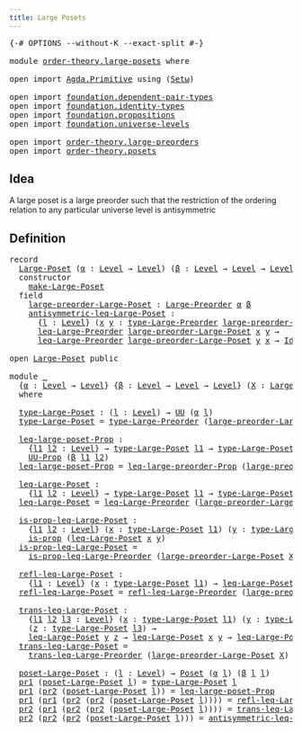 ```yaml
---
title: Large Posets
---
```


<pre class="Agda"><a id="38" class="Symbol">{-#</a> <a id="42" class="Keyword">OPTIONS</a> <a id="50" class="Pragma">--without-K</a> <a id="62" class="Pragma">--exact-split</a> <a id="76" class="Symbol">#-}</a>

<a id="81" class="Keyword">module</a> <a id="88" href="order-theory.large-posets.html" class="Module">order-theory.large-posets</a> <a id="114" class="Keyword">where</a>

<a id="121" class="Keyword">open</a> <a id="126" class="Keyword">import</a> <a id="133" href="Agda.Primitive.html" class="Module">Agda.Primitive</a> <a id="148" class="Keyword">using</a> <a id="154" class="Symbol">(</a><a id="155" href="Agda.Primitive.html#381" class="Primitive">Setω</a><a id="159" class="Symbol">)</a>

<a id="162" class="Keyword">open</a> <a id="167" class="Keyword">import</a> <a id="174" href="foundation.dependent-pair-types.html" class="Module">foundation.dependent-pair-types</a>
<a id="206" class="Keyword">open</a> <a id="211" class="Keyword">import</a> <a id="218" href="foundation.identity-types.html" class="Module">foundation.identity-types</a>
<a id="244" class="Keyword">open</a> <a id="249" class="Keyword">import</a> <a id="256" href="foundation.propositions.html" class="Module">foundation.propositions</a>
<a id="280" class="Keyword">open</a> <a id="285" class="Keyword">import</a> <a id="292" href="foundation.universe-levels.html" class="Module">foundation.universe-levels</a>

<a id="320" class="Keyword">open</a> <a id="325" class="Keyword">import</a> <a id="332" href="order-theory.large-preorders.html" class="Module">order-theory.large-preorders</a>
<a id="361" class="Keyword">open</a> <a id="366" class="Keyword">import</a> <a id="373" href="order-theory.posets.html" class="Module">order-theory.posets</a>
</pre>
## Idea

A large poset is a large preorder such that the restriction of the ordering relation to any particular universe level is antisymmetric

## Definition

<pre class="Agda"><a id="566" class="Keyword">record</a>
  <a id="Large-Poset"></a><a id="575" href="order-theory.large-posets.html#575" class="Record">Large-Poset</a> <a id="587" class="Symbol">(</a><a id="588" href="order-theory.large-posets.html#588" class="Bound">α</a> <a id="590" class="Symbol">:</a> <a id="592" href="Agda.Primitive.html#597" class="Postulate">Level</a> <a id="598" class="Symbol">→</a> <a id="600" href="Agda.Primitive.html#597" class="Postulate">Level</a><a id="605" class="Symbol">)</a> <a id="607" class="Symbol">(</a><a id="608" href="order-theory.large-posets.html#608" class="Bound">β</a> <a id="610" class="Symbol">:</a> <a id="612" href="Agda.Primitive.html#597" class="Postulate">Level</a> <a id="618" class="Symbol">→</a> <a id="620" href="Agda.Primitive.html#597" class="Postulate">Level</a> <a id="626" class="Symbol">→</a> <a id="628" href="Agda.Primitive.html#597" class="Postulate">Level</a><a id="633" class="Symbol">)</a> <a id="635" class="Symbol">:</a> <a id="637" href="Agda.Primitive.html#381" class="Primitive">Setω</a> <a id="642" class="Keyword">where</a>
  <a id="650" class="Keyword">constructor</a>
    <a id="make-Large-Poset"></a><a id="666" href="order-theory.large-posets.html#666" class="InductiveConstructor">make-Large-Poset</a>
  <a id="685" class="Keyword">field</a>
    <a id="Large-Poset.large-preorder-Large-Poset"></a><a id="695" href="order-theory.large-posets.html#695" class="Field">large-preorder-Large-Poset</a> <a id="722" class="Symbol">:</a> <a id="724" href="order-theory.large-preorders.html#744" class="Record">Large-Preorder</a> <a id="739" href="order-theory.large-posets.html#588" class="Bound">α</a> <a id="741" href="order-theory.large-posets.html#608" class="Bound">β</a>
    <a id="Large-Poset.antisymmetric-leq-Large-Poset"></a><a id="747" href="order-theory.large-posets.html#747" class="Field">antisymmetric-leq-Large-Poset</a> <a id="777" class="Symbol">:</a>
      <a id="785" class="Symbol">{</a><a id="786" href="order-theory.large-posets.html#786" class="Bound">l</a> <a id="788" class="Symbol">:</a> <a id="790" href="Agda.Primitive.html#597" class="Postulate">Level</a><a id="795" class="Symbol">}</a> <a id="797" class="Symbol">(</a><a id="798" href="order-theory.large-posets.html#798" class="Bound">x</a> <a id="800" href="order-theory.large-posets.html#800" class="Bound">y</a> <a id="802" class="Symbol">:</a> <a id="804" href="order-theory.large-preorders.html#870" class="Field">type-Large-Preorder</a> <a id="824" href="order-theory.large-posets.html#695" class="Field">large-preorder-Large-Poset</a> <a id="851" href="order-theory.large-posets.html#786" class="Bound">l</a><a id="852" class="Symbol">)</a> <a id="854" class="Symbol">→</a>
      <a id="862" href="order-theory.large-preorders.html#1586" class="Function">leq-Large-Preorder</a> <a id="881" href="order-theory.large-posets.html#695" class="Field">large-preorder-Large-Poset</a> <a id="908" href="order-theory.large-posets.html#798" class="Bound">x</a> <a id="910" href="order-theory.large-posets.html#800" class="Bound">y</a> <a id="912" class="Symbol">→</a>
      <a id="920" href="order-theory.large-preorders.html#1586" class="Function">leq-Large-Preorder</a> <a id="939" href="order-theory.large-posets.html#695" class="Field">large-preorder-Large-Poset</a> <a id="966" href="order-theory.large-posets.html#800" class="Bound">y</a> <a id="968" href="order-theory.large-posets.html#798" class="Bound">x</a> <a id="970" class="Symbol">→</a> <a id="972" href="foundation-core.identity-types.html#1754" class="Datatype">Id</a> <a id="975" href="order-theory.large-posets.html#798" class="Bound">x</a> <a id="977" href="order-theory.large-posets.html#800" class="Bound">y</a>

<a id="980" class="Keyword">open</a> <a id="985" href="order-theory.large-posets.html#575" class="Module">Large-Poset</a> <a id="997" class="Keyword">public</a>

<a id="1005" class="Keyword">module</a> <a id="1012" href="order-theory.large-posets.html#1012" class="Module">_</a>
  <a id="1016" class="Symbol">{</a><a id="1017" href="order-theory.large-posets.html#1017" class="Bound">α</a> <a id="1019" class="Symbol">:</a> <a id="1021" href="Agda.Primitive.html#597" class="Postulate">Level</a> <a id="1027" class="Symbol">→</a> <a id="1029" href="Agda.Primitive.html#597" class="Postulate">Level</a><a id="1034" class="Symbol">}</a> <a id="1036" class="Symbol">{</a><a id="1037" href="order-theory.large-posets.html#1037" class="Bound">β</a> <a id="1039" class="Symbol">:</a> <a id="1041" href="Agda.Primitive.html#597" class="Postulate">Level</a> <a id="1047" class="Symbol">→</a> <a id="1049" href="Agda.Primitive.html#597" class="Postulate">Level</a> <a id="1055" class="Symbol">→</a> <a id="1057" href="Agda.Primitive.html#597" class="Postulate">Level</a><a id="1062" class="Symbol">}</a> <a id="1064" class="Symbol">(</a><a id="1065" href="order-theory.large-posets.html#1065" class="Bound">X</a> <a id="1067" class="Symbol">:</a> <a id="1069" href="order-theory.large-posets.html#575" class="Record">Large-Poset</a> <a id="1081" href="order-theory.large-posets.html#1017" class="Bound">α</a> <a id="1083" href="order-theory.large-posets.html#1037" class="Bound">β</a><a id="1084" class="Symbol">)</a>
  <a id="1088" class="Keyword">where</a>

  <a id="1097" href="order-theory.large-posets.html#1097" class="Function">type-Large-Poset</a> <a id="1114" class="Symbol">:</a> <a id="1116" class="Symbol">(</a><a id="1117" href="order-theory.large-posets.html#1117" class="Bound">l</a> <a id="1119" class="Symbol">:</a> <a id="1121" href="Agda.Primitive.html#597" class="Postulate">Level</a><a id="1126" class="Symbol">)</a> <a id="1128" class="Symbol">→</a> <a id="1130" href="foundation-core.universe-levels.html#222" class="Primitive">UU</a> <a id="1133" class="Symbol">(</a><a id="1134" href="order-theory.large-posets.html#1017" class="Bound">α</a> <a id="1136" href="order-theory.large-posets.html#1117" class="Bound">l</a><a id="1137" class="Symbol">)</a>
  <a id="1141" href="order-theory.large-posets.html#1097" class="Function">type-Large-Poset</a> <a id="1158" class="Symbol">=</a> <a id="1160" href="order-theory.large-preorders.html#870" class="Field">type-Large-Preorder</a> <a id="1180" class="Symbol">(</a><a id="1181" href="order-theory.large-posets.html#695" class="Field">large-preorder-Large-Poset</a> <a id="1208" href="order-theory.large-posets.html#1065" class="Bound">X</a><a id="1209" class="Symbol">)</a>

  <a id="1214" href="order-theory.large-posets.html#1214" class="Function">leq-large-poset-Prop</a> <a id="1235" class="Symbol">:</a>
    <a id="1241" class="Symbol">{</a><a id="1242" href="order-theory.large-posets.html#1242" class="Bound">l1</a> <a id="1245" href="order-theory.large-posets.html#1245" class="Bound">l2</a> <a id="1248" class="Symbol">:</a> <a id="1250" href="Agda.Primitive.html#597" class="Postulate">Level</a><a id="1255" class="Symbol">}</a> <a id="1257" class="Symbol">→</a> <a id="1259" href="order-theory.large-posets.html#1097" class="Function">type-Large-Poset</a> <a id="1276" href="order-theory.large-posets.html#1242" class="Bound">l1</a> <a id="1279" class="Symbol">→</a> <a id="1281" href="order-theory.large-posets.html#1097" class="Function">type-Large-Poset</a> <a id="1298" href="order-theory.large-posets.html#1245" class="Bound">l2</a> <a id="1301" class="Symbol">→</a>
    <a id="1307" href="foundation-core.propositions.html#1380" class="Function">UU-Prop</a> <a id="1315" class="Symbol">(</a><a id="1316" href="order-theory.large-posets.html#1037" class="Bound">β</a> <a id="1318" href="order-theory.large-posets.html#1242" class="Bound">l1</a> <a id="1321" href="order-theory.large-posets.html#1245" class="Bound">l2</a><a id="1323" class="Symbol">)</a>
  <a id="1327" href="order-theory.large-posets.html#1214" class="Function">leq-large-poset-Prop</a> <a id="1348" class="Symbol">=</a> <a id="1350" href="order-theory.large-preorders.html#919" class="Field">leq-large-preorder-Prop</a> <a id="1374" class="Symbol">(</a><a id="1375" href="order-theory.large-posets.html#695" class="Field">large-preorder-Large-Poset</a> <a id="1402" href="order-theory.large-posets.html#1065" class="Bound">X</a><a id="1403" class="Symbol">)</a>

  <a id="1408" href="order-theory.large-posets.html#1408" class="Function">leq-Large-Poset</a> <a id="1424" class="Symbol">:</a>
    <a id="1430" class="Symbol">{</a><a id="1431" href="order-theory.large-posets.html#1431" class="Bound">l1</a> <a id="1434" href="order-theory.large-posets.html#1434" class="Bound">l2</a> <a id="1437" class="Symbol">:</a> <a id="1439" href="Agda.Primitive.html#597" class="Postulate">Level</a><a id="1444" class="Symbol">}</a> <a id="1446" class="Symbol">→</a> <a id="1448" href="order-theory.large-posets.html#1097" class="Function">type-Large-Poset</a> <a id="1465" href="order-theory.large-posets.html#1431" class="Bound">l1</a> <a id="1468" class="Symbol">→</a> <a id="1470" href="order-theory.large-posets.html#1097" class="Function">type-Large-Poset</a> <a id="1487" href="order-theory.large-posets.html#1434" class="Bound">l2</a> <a id="1490" class="Symbol">→</a> <a id="1492" href="foundation-core.universe-levels.html#222" class="Primitive">UU</a> <a id="1495" class="Symbol">(</a><a id="1496" href="order-theory.large-posets.html#1037" class="Bound">β</a> <a id="1498" href="order-theory.large-posets.html#1431" class="Bound">l1</a> <a id="1501" href="order-theory.large-posets.html#1434" class="Bound">l2</a><a id="1503" class="Symbol">)</a>
  <a id="1507" href="order-theory.large-posets.html#1408" class="Function">leq-Large-Poset</a> <a id="1523" class="Symbol">=</a> <a id="1525" href="order-theory.large-preorders.html#1586" class="Function">leq-Large-Preorder</a> <a id="1544" class="Symbol">(</a><a id="1545" href="order-theory.large-posets.html#695" class="Field">large-preorder-Large-Poset</a> <a id="1572" href="order-theory.large-posets.html#1065" class="Bound">X</a><a id="1573" class="Symbol">)</a>

  <a id="1578" href="order-theory.large-posets.html#1578" class="Function">is-prop-leq-Large-Poset</a> <a id="1602" class="Symbol">:</a>
    <a id="1608" class="Symbol">{</a><a id="1609" href="order-theory.large-posets.html#1609" class="Bound">l1</a> <a id="1612" href="order-theory.large-posets.html#1612" class="Bound">l2</a> <a id="1615" class="Symbol">:</a> <a id="1617" href="Agda.Primitive.html#597" class="Postulate">Level</a><a id="1622" class="Symbol">}</a> <a id="1624" class="Symbol">(</a><a id="1625" href="order-theory.large-posets.html#1625" class="Bound">x</a> <a id="1627" class="Symbol">:</a> <a id="1629" href="order-theory.large-posets.html#1097" class="Function">type-Large-Poset</a> <a id="1646" href="order-theory.large-posets.html#1609" class="Bound">l1</a><a id="1648" class="Symbol">)</a> <a id="1650" class="Symbol">(</a><a id="1651" href="order-theory.large-posets.html#1651" class="Bound">y</a> <a id="1653" class="Symbol">:</a> <a id="1655" href="order-theory.large-posets.html#1097" class="Function">type-Large-Poset</a> <a id="1672" href="order-theory.large-posets.html#1612" class="Bound">l2</a><a id="1674" class="Symbol">)</a> <a id="1676" class="Symbol">→</a>
    <a id="1682" href="foundation-core.propositions.html#1296" class="Function">is-prop</a> <a id="1690" class="Symbol">(</a><a id="1691" href="order-theory.large-posets.html#1408" class="Function">leq-Large-Poset</a> <a id="1707" href="order-theory.large-posets.html#1625" class="Bound">x</a> <a id="1709" href="order-theory.large-posets.html#1651" class="Bound">y</a><a id="1710" class="Symbol">)</a>
  <a id="1714" href="order-theory.large-posets.html#1578" class="Function">is-prop-leq-Large-Poset</a> <a id="1738" class="Symbol">=</a>
    <a id="1744" href="order-theory.large-preorders.html#1772" class="Function">is-prop-leq-Large-Preorder</a> <a id="1771" class="Symbol">(</a><a id="1772" href="order-theory.large-posets.html#695" class="Field">large-preorder-Large-Poset</a> <a id="1799" href="order-theory.large-posets.html#1065" class="Bound">X</a><a id="1800" class="Symbol">)</a>

  <a id="1805" href="order-theory.large-posets.html#1805" class="Function">refl-leq-Large-Poset</a> <a id="1826" class="Symbol">:</a>
    <a id="1832" class="Symbol">{</a><a id="1833" href="order-theory.large-posets.html#1833" class="Bound">l1</a> <a id="1836" class="Symbol">:</a> <a id="1838" href="Agda.Primitive.html#597" class="Postulate">Level</a><a id="1843" class="Symbol">}</a> <a id="1845" class="Symbol">(</a><a id="1846" href="order-theory.large-posets.html#1846" class="Bound">x</a> <a id="1848" class="Symbol">:</a> <a id="1850" href="order-theory.large-posets.html#1097" class="Function">type-Large-Poset</a> <a id="1867" href="order-theory.large-posets.html#1833" class="Bound">l1</a><a id="1869" class="Symbol">)</a> <a id="1871" class="Symbol">→</a> <a id="1873" href="order-theory.large-posets.html#1408" class="Function">leq-Large-Poset</a> <a id="1889" href="order-theory.large-posets.html#1846" class="Bound">x</a> <a id="1891" href="order-theory.large-posets.html#1846" class="Bound">x</a>
  <a id="1895" href="order-theory.large-posets.html#1805" class="Function">refl-leq-Large-Poset</a> <a id="1916" class="Symbol">=</a> <a id="1918" href="order-theory.large-preorders.html#1047" class="Field">refl-leq-Large-Preorder</a> <a id="1942" class="Symbol">(</a><a id="1943" href="order-theory.large-posets.html#695" class="Field">large-preorder-Large-Poset</a> <a id="1970" href="order-theory.large-posets.html#1065" class="Bound">X</a><a id="1971" class="Symbol">)</a>

  <a id="1976" href="order-theory.large-posets.html#1976" class="Function">trans-leq-Large-Poset</a> <a id="1998" class="Symbol">:</a>
    <a id="2004" class="Symbol">{</a><a id="2005" href="order-theory.large-posets.html#2005" class="Bound">l1</a> <a id="2008" href="order-theory.large-posets.html#2008" class="Bound">l2</a> <a id="2011" href="order-theory.large-posets.html#2011" class="Bound">l3</a> <a id="2014" class="Symbol">:</a> <a id="2016" href="Agda.Primitive.html#597" class="Postulate">Level</a><a id="2021" class="Symbol">}</a> <a id="2023" class="Symbol">(</a><a id="2024" href="order-theory.large-posets.html#2024" class="Bound">x</a> <a id="2026" class="Symbol">:</a> <a id="2028" href="order-theory.large-posets.html#1097" class="Function">type-Large-Poset</a> <a id="2045" href="order-theory.large-posets.html#2005" class="Bound">l1</a><a id="2047" class="Symbol">)</a> <a id="2049" class="Symbol">(</a><a id="2050" href="order-theory.large-posets.html#2050" class="Bound">y</a> <a id="2052" class="Symbol">:</a> <a id="2054" href="order-theory.large-posets.html#1097" class="Function">type-Large-Poset</a> <a id="2071" href="order-theory.large-posets.html#2008" class="Bound">l2</a><a id="2073" class="Symbol">)</a>
    <a id="2079" class="Symbol">(</a><a id="2080" href="order-theory.large-posets.html#2080" class="Bound">z</a> <a id="2082" class="Symbol">:</a> <a id="2084" href="order-theory.large-posets.html#1097" class="Function">type-Large-Poset</a> <a id="2101" href="order-theory.large-posets.html#2011" class="Bound">l3</a><a id="2103" class="Symbol">)</a> <a id="2105" class="Symbol">→</a>
    <a id="2111" href="order-theory.large-posets.html#1408" class="Function">leq-Large-Poset</a> <a id="2127" href="order-theory.large-posets.html#2050" class="Bound">y</a> <a id="2129" href="order-theory.large-posets.html#2080" class="Bound">z</a> <a id="2131" class="Symbol">→</a> <a id="2133" href="order-theory.large-posets.html#1408" class="Function">leq-Large-Poset</a> <a id="2149" href="order-theory.large-posets.html#2024" class="Bound">x</a> <a id="2151" href="order-theory.large-posets.html#2050" class="Bound">y</a> <a id="2153" class="Symbol">→</a> <a id="2155" href="order-theory.large-posets.html#1408" class="Function">leq-Large-Poset</a> <a id="2171" href="order-theory.large-posets.html#2024" class="Bound">x</a> <a id="2173" href="order-theory.large-posets.html#2080" class="Bound">z</a>
  <a id="2177" href="order-theory.large-posets.html#1976" class="Function">trans-leq-Large-Poset</a> <a id="2199" class="Symbol">=</a>
    <a id="2205" href="order-theory.large-preorders.html#1173" class="Field">trans-leq-Large-Preorder</a> <a id="2230" class="Symbol">(</a><a id="2231" href="order-theory.large-posets.html#695" class="Field">large-preorder-Large-Poset</a> <a id="2258" href="order-theory.large-posets.html#1065" class="Bound">X</a><a id="2259" class="Symbol">)</a>

  <a id="2264" href="order-theory.large-posets.html#2264" class="Function">poset-Large-Poset</a> <a id="2282" class="Symbol">:</a> <a id="2284" class="Symbol">(</a><a id="2285" href="order-theory.large-posets.html#2285" class="Bound">l</a> <a id="2287" class="Symbol">:</a> <a id="2289" href="Agda.Primitive.html#597" class="Postulate">Level</a><a id="2294" class="Symbol">)</a> <a id="2296" class="Symbol">→</a> <a id="2298" href="order-theory.posets.html#731" class="Function">Poset</a> <a id="2304" class="Symbol">(</a><a id="2305" href="order-theory.large-posets.html#1017" class="Bound">α</a> <a id="2307" href="order-theory.large-posets.html#2285" class="Bound">l</a><a id="2308" class="Symbol">)</a> <a id="2310" class="Symbol">(</a><a id="2311" href="order-theory.large-posets.html#1037" class="Bound">β</a> <a id="2313" href="order-theory.large-posets.html#2285" class="Bound">l</a> <a id="2315" href="order-theory.large-posets.html#2285" class="Bound">l</a><a id="2316" class="Symbol">)</a>
  <a id="2320" href="foundation-core.dependent-pair-types.html#592" class="Field">pr1</a> <a id="2324" class="Symbol">(</a><a id="2325" href="order-theory.large-posets.html#2264" class="Function">poset-Large-Poset</a> <a id="2343" href="order-theory.large-posets.html#2343" class="Bound">l</a><a id="2344" class="Symbol">)</a> <a id="2346" class="Symbol">=</a> <a id="2348" href="order-theory.large-posets.html#1097" class="Function">type-Large-Poset</a> <a id="2365" href="order-theory.large-posets.html#2343" class="Bound">l</a>
  <a id="2369" href="foundation-core.dependent-pair-types.html#592" class="Field">pr1</a> <a id="2373" class="Symbol">(</a><a id="2374" href="foundation-core.dependent-pair-types.html#604" class="Field">pr2</a> <a id="2378" class="Symbol">(</a><a id="2379" href="order-theory.large-posets.html#2264" class="Function">poset-Large-Poset</a> <a id="2397" href="order-theory.large-posets.html#2397" class="Bound">l</a><a id="2398" class="Symbol">))</a> <a id="2401" class="Symbol">=</a> <a id="2403" href="order-theory.large-posets.html#1214" class="Function">leq-large-poset-Prop</a>
  <a id="2426" href="foundation-core.dependent-pair-types.html#592" class="Field">pr1</a> <a id="2430" class="Symbol">(</a><a id="2431" href="foundation-core.dependent-pair-types.html#592" class="Field">pr1</a> <a id="2435" class="Symbol">(</a><a id="2436" href="foundation-core.dependent-pair-types.html#604" class="Field">pr2</a> <a id="2440" class="Symbol">(</a><a id="2441" href="foundation-core.dependent-pair-types.html#604" class="Field">pr2</a> <a id="2445" class="Symbol">(</a><a id="2446" href="order-theory.large-posets.html#2264" class="Function">poset-Large-Poset</a> <a id="2464" href="order-theory.large-posets.html#2464" class="Bound">l</a><a id="2465" class="Symbol">))))</a> <a id="2470" class="Symbol">=</a> <a id="2472" href="order-theory.large-posets.html#1805" class="Function">refl-leq-Large-Poset</a>
  <a id="2495" href="foundation-core.dependent-pair-types.html#604" class="Field">pr2</a> <a id="2499" class="Symbol">(</a><a id="2500" href="foundation-core.dependent-pair-types.html#592" class="Field">pr1</a> <a id="2504" class="Symbol">(</a><a id="2505" href="foundation-core.dependent-pair-types.html#604" class="Field">pr2</a> <a id="2509" class="Symbol">(</a><a id="2510" href="foundation-core.dependent-pair-types.html#604" class="Field">pr2</a> <a id="2514" class="Symbol">(</a><a id="2515" href="order-theory.large-posets.html#2264" class="Function">poset-Large-Poset</a> <a id="2533" href="order-theory.large-posets.html#2533" class="Bound">l</a><a id="2534" class="Symbol">))))</a> <a id="2539" class="Symbol">=</a> <a id="2541" href="order-theory.large-posets.html#1976" class="Function">trans-leq-Large-Poset</a>
  <a id="2565" href="foundation-core.dependent-pair-types.html#604" class="Field">pr2</a> <a id="2569" class="Symbol">(</a><a id="2570" href="foundation-core.dependent-pair-types.html#604" class="Field">pr2</a> <a id="2574" class="Symbol">(</a><a id="2575" href="foundation-core.dependent-pair-types.html#604" class="Field">pr2</a> <a id="2579" class="Symbol">(</a><a id="2580" href="order-theory.large-posets.html#2264" class="Function">poset-Large-Poset</a> <a id="2598" href="order-theory.large-posets.html#2598" class="Bound">l</a><a id="2599" class="Symbol">)))</a> <a id="2603" class="Symbol">=</a> <a id="2605" href="order-theory.large-posets.html#747" class="Field">antisymmetric-leq-Large-Poset</a> <a id="2635" href="order-theory.large-posets.html#1065" class="Bound">X</a>
</pre>